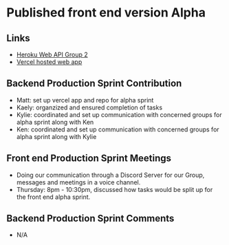 # Published front end version Alpha
 
## Links
- [Heroku Web API Group 2](https://group2-tcss460-web-api-322094da8ec1.herokuapp.com/)
- [Vercel hosted web app](https://group5-tcss460-front-ak55n00sw-matt-millers-projects-5fc80133.vercel.app/)

## Backend Production Sprint Contribution
- Matt: set up vercel app and repo for alpha sprint
- Kaely: organzized and ensured completion of tasks
- Kylie: coordinated and set up communication with concerned groups for alpha sprint along with Ken 
- Ken:   coordinated and set up communication with concerned groups for alpha sprint along with Kylie

## Front end Production Sprint Meetings
- Doing our communication through a Discord Server for our Group, messages and meetings in a voice channel.
- Thursday: 8pm - 10:30pm, discussed how tasks would be split up for the front end alpha sprint.

## Backend Production Sprint Comments
- N/A
